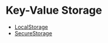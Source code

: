 # Key-Value Storage

* [LocalStorage](/uxp/reference-js/Modules/uxp/Key-Value%20Storage/LocalStorage/)
* [SecureStorage](/uxp/reference-js/Modules/uxp/Key-Value%20Storage/SecureStorage/)
